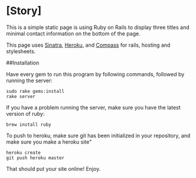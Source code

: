 # [Story]

This is a simple static page is using Ruby on Rails to display three titles and minimal contact information on the bottom of the page.

This page uses [Sinatra](http://sinatrarb.com/), [Heroku](http://heroku.com), and [Compass](http://compass-style.org) for rails, hosting and stylesheets. 

##Installation

Have every gem to run this program by following commands, followed by running the server:

	sudo rake gems:install
	rake server

If you have a problem running the server, make sure you have the latest version of ruby:

	brew install ruby

To push to heroku, make sure git has been initialized in your repository, and make sure you make a heroku site"

	heroku create
	git push heroku master

That should put your site online! Enjoy.